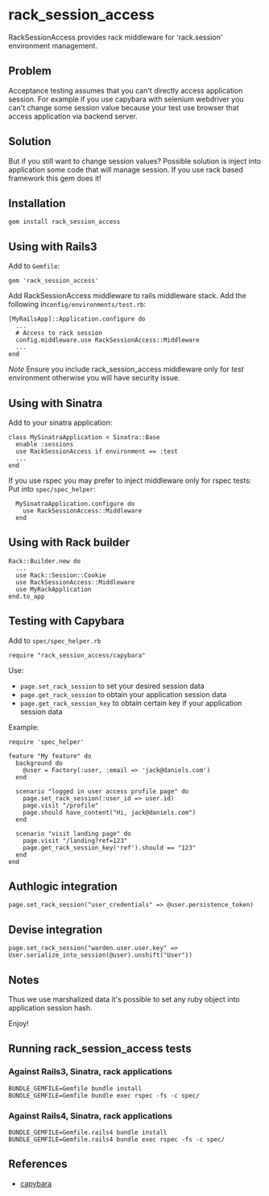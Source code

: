 # rack_session_access

RackSessionAccess provides rack middleware for 'rack.session' environment management.

## Problem

Acceptance testing assumes that you can't directly access application session.
For example if you use capybara with selenium webdriver you can't change some session value
because your test use browser that access application via backend server.

## Solution

But if you still want to change session values?
Possible solution is inject into application some code that will manage session.
If you use rack based framework this gem does it!

## Installation

    gem install rack_session_access

## Using with Rails3

Add to `Gemfile`:

    gem 'rack_session_access'

Add RackSessionAccess middleware to rails middleware stack.
Add the following in`config/environments/test.rb`:

    [MyRailsApp]::Application.configure do
      ...
      # Access to rack session
      config.middleware.use RackSessionAccess::Middleware
      ...
    end

*Note* Ensure you include rack_session_access middleware only for *test* environment
otherwise you will have security issue.


## Using with Sinatra

Add to your sinatra application:

    class MySinatraApplication < Sinatra::Base
      enable :sessions
      use RackSessionAccess if environment == :test
      ...
    end

If you use rspec you may prefer to inject middleware only for rspec tests:
Put into `spec/spec_helper`:

      MySinatraApplication.configure do
        use RackSessionAccess::Middleware
      end

## Using with Rack builder

    Rack::Builder.new do
      ...
      use Rack::Session::Cookie
      use RackSessionAccess::Middleware
      use MyRackApplication
    end.to_app

## Testing with Capybara

Add to `spec/spec_helper.rb`

    require "rack_session_access/capybara"

Use:

* `page.set_rack_session` to set your desired session data
* `page.get_rack_session` to obtain your application session data
* `page.get_rack_session_key` to obtain certain key if your application session data

Example:

    require 'spec_helper'

    feature "My feature" do
      background do
        @user = Factory(:user, :email => 'jack@daniels.com')
      end

      scenario "logged in user access profile page" do
        page.set_rack_session(:user_id => user.id)
        page.visit "/profile"
        page.should have_content("Hi, jack@daniels.com")
      end

      scenario "visit landing page" do
        page.visit "/landing?ref=123"
        page.get_rack_session_key('ref').should == "123"
      end
    end

## Authlogic integration

    page.set_rack_session("user_credentials" => @user.persistence_token)

## Devise integration

    page.set_rack_session("warden.user.user.key" => User.serialize_into_session(@user).unshift("User"))

## Notes

Thus we use marshalized data it's possible to set any ruby object into application session hash.

Enjoy!

## Running rack_session_access tests

### Against Rails3, Sinatra, rack applications

    BUNDLE_GEMFILE=Gemfile bundle install
    BUNDLE_GEMFILE=Gemfile bundle exec rspec -fs -c spec/

### Against Rails4, Sinatra, rack applications

    BUNDLE_GEMFILE=Gemfile.rails4 bundle install
    BUNDLE_GEMFILE=Gemfile.rails4 bundle exec rspec -fs -c spec/


## References

* [capybara](https://github.com/jnicklas/capybara)
